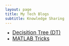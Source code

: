 ```yaml
---
layout: page
title: My Tech Blogs
subtitle: Knowledge Sharing
---
```

- [<span style="font-size:1.2em;">Decisition Tree (DT)</span>](https://chendidotlin.github.io/2021-07-25-decisionTree/)  
- [<span style="font-size:1.2em;">MATLAB Tricks</span>](https://chendidotlin.github.io/matlab/)  